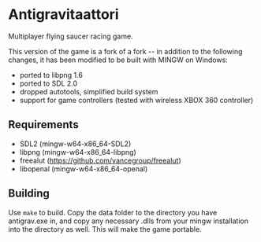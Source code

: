 Antigravitaattori
=================

Multiplayer flying saucer racing game.

This version of the game is a fork of a fork -- in addition to the following changes, it has been modified to be built with MINGW on Windows:

 - ported to libpng 1.6
 - ported to SDL 2.0
 - dropped autotools, simplified build system
 - support for game controllers (tested with wireless XBOX 360 controller)

## Requirements
 - SDL2 (mingw-w64-x86\_64-SDL2)
 - libpng (mingw-w64-x86\_64-libpng)
 - freealut (https://github.com/vancegroup/freealut)
 - libopenal (mingw-w64-x86\_64-openal)

## Building
Use `make` to build. Copy the data folder to the directory you have antigrav.exe in, and copy any necessary .dlls from your mingw installation into the directory as well. This will make the game portable.

